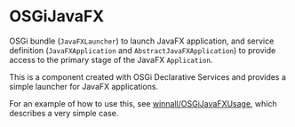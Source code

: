 # OSGiJavaFX
OSGi bundle (`JavaFXLauncher`) to launch JavaFX application, and service definition (`JavaFXApplication` and `AbstractJavaFXApplication`) to provide access to the primary stage of the JavaFX `Application`.

This is a component created with OSGi Declarative Services and provides a simple launcher for JavaFX applications.

For an example of how to use this, see [winnall/OSGiJavaFXUsage](https://github.com/winnall/OSGiJavaFXUsage), which describes a very simple case.
